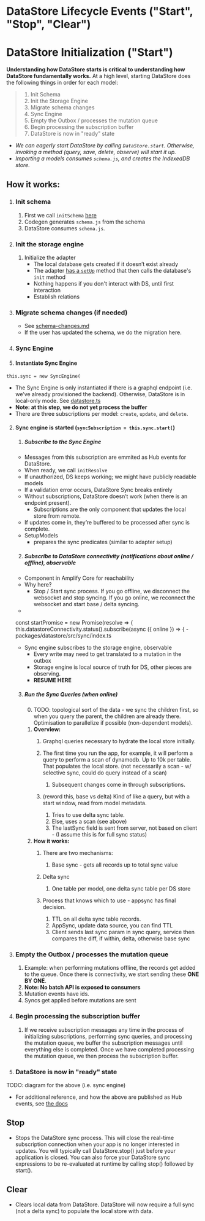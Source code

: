 # DataStore Lifecycle Events ("Start", "Stop", "Clear")

# DataStore Initialization ("Start")

**Understanding how DataStore starts is critical to understanding how DataStore fundamentally works.** At a high level, starting DataStore does the following things in order for each model:

> 1.  Init Schema
> 2.  Init the Storage Engine
> 3.  Migrate schema changes
> 4.  Sync Engine
> 5.  Empty the Outbox / processes the mutation queue
> 6.  Begin processing the subscription buffer
> 7.  DataStore is now in "ready" state

- _We can eagerly start DataStore by calling `DataStore.start`. Otherwise, invoking a method (query, save, delete, observe) will start it up._
- _Importing a models consumes `schema.js`, and creates the IndexedDB store._

## **How it works:**

1.  ### **Init schema**
    1. First we call `initSchema` [here](packages/datastore/src/datastore/datastore.ts)
    2. Codegen generates `schema.js` from the schema
    3. DataStore consumes `schema.js`.
2.  ### **Init the storage engine**
    1. Initialize the adapter
       - The local database gets created if it doesn’t exist already
       - The adapter [has a `setUp`](packages/datastore/src/storage/adapter/IndexedDBAdapter.ts#L82) method that then calls the database's `init` method
       - Nothing happens if you don't interact with DS, until first interaction
       - Establish relations
3.  ### **Migrate schema changes (if needed)**
    - See [schema-changes.md](./schema-changes.md)
    - If the user has updated the schema, we do the migration here.
4.  ### **Sync Engine**
5.  #### Instantiate Sync Engine

```
this.sync = new SyncEngine(
```

- The Sync Engine is only instantiated if there is a graphql endpoint (i.e. we’ve already provisioned the backend). Otherwise, DataStore is in local-only mode. See [datastore.ts](packages/datastore/src/datastore/datastore.ts#L735)
- **Note: at this step, we do not yet process the buffer**
- There are three subscriptions per model: `create`, `update`, and `delete`.

2. #### Sync engine is started (`syncSubscription = this.sync.start(`)

   1. ##### Subscribe to the Sync Engine

   - Messages from this subscription are emmited as Hub events for DataStore.
   - When ready, we call `initResolve`
   - If unauthorized, DS keeps working; we might have publicly readable models
   - If a validation error occurs, DataStore Sync breaks entirely
   - Without subscriptions, DataStore doesn’t work (when there is an endpoint present).
     - Subscriptions are the only component that updates the local store from remote.
   - If updates come in, they’re buffered to be processed after sync is complete.
   - SetupModels
     - prepares the sync predicates (similar to adapter setup)

   2. ##### Subscribe to DataStore connectivity (notifications about online / offline), observable

   - Component in Amplify Core for reachability
   - Why here?
     - Stop / Start sync process. If you go offline, we disconnect the websocket and stop syncing. If you go online, we reconnect the websocket and start base / delta syncing.
   - 
   const startPromise = new Promise(resolve => {
     this.datastoreConnectivity.status().subscribe(async ({ online }) => { - packages/datastore/src/sync/index.ts
   - Sync engine subscribes to the storage engine, observable
     - Every write may need to get translated to a mutation in the outbox
     - Storage engine is local source of truth for DS, other pieces are observing.
     - **RESUME HERE**

   3. ##### Run the Sync Queries (when online)
      0. TODO: topological sort of the data - we sync the children first, so when you query the parent, the children are already there. Optimisation to parallelize if possible (non-dependent models).
      1. **Overview:**
         1. Graphql queries necessary to hydrate the local store initially.
         2. The first time you run the app, for example, it will perform a query to perform a scan of dynamodb. Up to 10k per table. That populates the local store. (not necessarily a scan - w/ selective sync, could do query instead of a scan)
            1. Subsequent changes come in through subscriptions.


         3. (reword this, base vs delta) Kind of like a  query, but with a start window, read from model metadata.
            1. Tries to use delta sync table.
            2. Else, uses a scan (see above)
            3. The lastSync field is sent from server, not based on client - (I assume this is for full sync status)
      2. **How it works:**
         1. There are two mechanisms:
            1. Base sync - gets all records up to total sync value
         2. Delta sync
            1. One table per model, one delta sync table per DS store

         3. Process that knows which to use - appsync has final decision.
            1. TTL on all delta sync table records.
            2. AppSync, update data source, you can find TTL
            3. Client sends last sync param in sync query, service then compares the diff, if within, delta, otherwise base sync

3. ### **Empty the Outbox / processes the mutation queue**
   1. Example: when performing mutations offline, the records get added to the queue. Once there is connectivity, we start sending these **ONE BY ONE**.
   2. **Note: No batch API is exposed to consumers**
   3. Mutation events have ids.
   4. Syncs get applied before mutations are sent
4. ### **Begin processing the subscription buffer**
   1. If we receive subscription messages any time in the process of initializing subscriptions, performing sync queries, and processing the mutation queue, we buffer the subscription messages until everything else is completed. Once we have completed processing the mutation queue, we then process the subscription buffer.
5. ### **DataStore is now in "ready" state**

TODO: diagram for the above (i.e. sync engine)

- For additional reference, and how the above are published as Hub events, see [the docs](https://docs.amplify.aws/lib/datastore/datastore-events/q/platform/js/)

## Stop

- Stops the DataStore sync process. This will close the real-time subscription connection when your app is no longer interested in updates. You will typically call DataStore.stop() just before your application is closed. You can also force your DataStore sync expressions to be re-evaluated at runtime by calling stop() followed by start().

## Clear

- Clears local data from DataStore. DataStore will now require a full sync (not a delta sync) to populate the local store with data.
